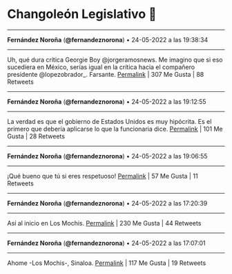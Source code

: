 # Changoleón Legislativo 🙈
*****
**Fernández Noroña** (**@fernandeznorona**) • 24-05-2022 a las 19:38:34
*****
Uh, qué dura crítica Georgie Boy @jorgeramosnews. Me imagino que si eso sucediera en México, serías igual en la crítica hacia el compañero presidente @lopezobrador_. Farsante.
[Permalink](https://twitter.com/fernandeznorona/status/1529305902544658432) | 307 Me Gusta | 88 Retweets
*****
**Fernández Noroña** (**@fernandeznorona**) • 24-05-2022 a las 19:12:55
*****
La verdad es que el gobierno de Estados Unidos es muy hipócrita. Es el primero que debería aplicarse lo que la funcionaria dice.
[Permalink](https://twitter.com/fernandeznorona/status/1529299443912015872) | 101 Me Gusta | 28 Retweets
*****
**Fernández Noroña** (**@fernandeznorona**) • 24-05-2022 a las 19:06:55
*****
¡Qué bueno que tú si eres respetuoso!
[Permalink](https://twitter.com/fernandeznorona/status/1529297934042341376) | 57 Me Gusta | 11 Retweets
*****
**Fernández Noroña** (**@fernandeznorona**) • 24-05-2022 a las 17:20:39
*****
Así al inicio en Los Mochis.
[Permalink](https://twitter.com/fernandeznorona/status/1529271193391480832) | 230 Me Gusta | 44 Retweets
*****
**Fernández Noroña** (**@fernandeznorona**) • 24-05-2022 a las 17:07:01
*****
Ahome -Los Mochis-, Sinaloa.
[Permalink](https://twitter.com/fernandeznorona/status/1529267760445935617) | 117 Me Gusta | 19 Retweets